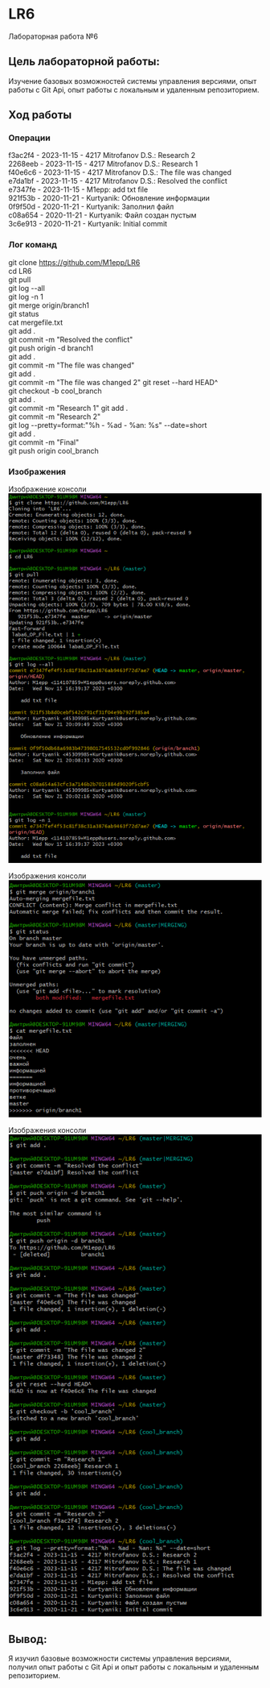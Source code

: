 # LR6
Лабораторная работа №6
## Цель лабораторной работы: 
Изучение базовых возможностей системы управления версиями, опыт работы с Git Api, опыт работы с локальным и удаленным репозиторием.  

## Ход работы

### Операции
f3ac2f4 - 2023-11-15 - 4217 Mitrofanov D.S.: Research 2  
2268eeb - 2023-11-15 - 4217 Mitrofanov D.S.: Research 1  
f40e6c6 - 2023-11-15 - 4217 Mitrofanov D.S.: The file was changed  
e7da1bf - 2023-11-15 - 4217 Mitrofanov D.S.: Resolved the conflict  
e7347fe - 2023-11-15 - M1epp: add txt file  
921f53b - 2020-11-21 - Kurtyanik: Обновление информации  
0f9f50d - 2020-11-21 - Kurtyanik: Заполнил файл  
c08a654 - 2020-11-21 - Kurtyanik: Файл создан пустым  
3c6e913 - 2020-11-21 - Kurtyanik: Initial commit  

### Лог команд 
git clone https://github.com/M1epp/LR6  
cd LR6  
git pull  
git log  --all  
git log -n 1  
git merge origin/branch1  
git status  
cat mergefile.txt  
git add .  
git commit -m "Resolved the conflict"  
git push origin -d branch1  
git add .  
git commit -m "The file was changed"  
git add .  
git commit -m "The file was changed 2" 
git reset --hard HEAD^  
git checkout -b cool_branch  
git add .  
git commit -m "Research 1" 
git add .  
git commit -m "Research 2"  
git log --pretty=format:"%h - %ad - %an: %s" --date=short  
git add .  
git commit -m "Final"  
git push origin cool_branch

### Изображения
Изображение консоли  
![Первый скриншот](https://github.com/M1epp/LR6/blob/cool_branch/Screen/Screenshot_1.png)  

Изображения консоли  
![Второй скриншот](https://github.com/M1epp/LR6/blob/cool_branch/Screen/Screenshot_2.png)  

Изображения консоли    
![Третий скриншот](https://github.com/M1epp/LR6/blob/cool_branch/Screen/Screenshot_3.png)  

## Вывод: 
Я изучил базовые возможности системы управления версиями, получил опыт работы с Git Api и опыт работы с локальным и удаленным репозиторием.  